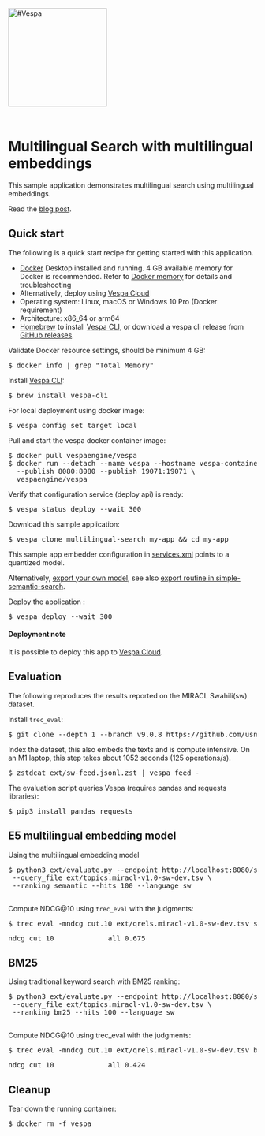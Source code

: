 <!-- Copyright Vespa.ai. Licensed under the terms of the Apache 2.0 license. See LICENSE in the project root.-->

<picture>
  <source media="(prefers-color-scheme: dark)" srcset="https://vespa.ai/assets/vespa-ai-logo-heather.svg">
  <source media="(prefers-color-scheme: light)" srcset="https://vespa.ai/assets/vespa-ai-logo-rock.svg">
  <img alt="#Vespa" width="200" src="https://vespa.ai/assets/vespa-ai-logo-rock.svg" style="margin-bottom: 25px;">
</picture>

# Multilingual Search with multilingual embeddings

This sample application demonstrates multilingual search
using multilingual embeddings. 
 
Read the [blog post](https://blog.vespa.ai/simplify-search-with-multilingual-embeddings/). 

## Quick start

The following is a quick start recipe for getting started with this application. 

* [Docker](https://www.docker.com/) Desktop installed and running. 4 GB available memory for Docker is recommended.
  Refer to [Docker memory](https://docs.vespa.ai/en/operations-selfhosted/docker-containers.html#memory)
  for details and troubleshooting
* Alternatively, deploy using [Vespa Cloud](#deployment-note)
* Operating system: Linux, macOS or Windows 10 Pro (Docker requirement)
* Architecture: x86_64 or arm64
* [Homebrew](https://brew.sh/) to install [Vespa CLI](https://docs.vespa.ai/en/vespa-cli.html), or download 
  a vespa cli release from [GitHub releases](https://github.com/vespa-engine/vespa/releases).

Validate Docker resource settings, should be minimum 4 GB:
<pre>
$ docker info | grep "Total Memory"
</pre>

Install [Vespa CLI](https://docs.vespa.ai/en/vespa-cli.html):
<pre>
$ brew install vespa-cli
</pre>

For local deployment using docker image:
<pre data-test="exec">
$ vespa config set target local
</pre>

Pull and start the vespa docker container image:
<pre data-test="exec">
$ docker pull vespaengine/vespa
$ docker run --detach --name vespa --hostname vespa-container \
  --publish 8080:8080 --publish 19071:19071 \
  vespaengine/vespa
</pre>

Verify that configuration service (deploy api) is ready:
<pre data-test="exec">
$ vespa status deploy --wait 300
</pre>

Download this sample application:
<pre data-test="exec">
$ vespa clone multilingual-search my-app && cd my-app
</pre>

This sample app embedder configuration in [services.xml](services.xml) points to a quantized model. 

Alternatively, [export your own model](https://docs.vespa.ai/en/onnx.html#onnx-export), see also
[export routine in simple-semantic-search](simple-semantic-search/README.md#huggingface-embedder).

Deploy the application :
<pre data-test="exec" data-test-assert-contains="Success">
$ vespa deploy --wait 300
</pre>

#### Deployment note
It is possible to deploy this app to
[Vespa Cloud](https://cloud.vespa.ai/en/getting-started#deploy-sample-applications).

## Evaluation
The following reproduces the results reported on the MIRACL Swahili(sw) dataset. 

Install `trec_eval`:
<pre data-test="exec">
$ git clone --depth 1 --branch v9.0.8 https://github.com/usnistgov/trec_eval && cd trec_eval && make install && cd ..
</pre>

Index the dataset, this also embeds the texts and is compute intensive. On an M1 laptop,
this step takes about 1052 seconds (125 operations/s).

<pre data-test="exec">
$ zstdcat ext/sw-feed.jsonl.zst | vespa feed -
</pre>

The evaluation script queries Vespa (requires pandas and requests libraries):

<pre data-test="exec">
$ pip3 install pandas requests
</pre>
 
## E5 multilingual embedding model
Using the multilingual embedding model

<pre data-test="exec">
$ python3 ext/evaluate.py --endpoint http://localhost:8080/search/ \
 --query_file ext/topics.miracl-v1.0-sw-dev.tsv \
 --ranking semantic --hits 100 --language sw
 </pre>

Compute NDCG@10 using `trec_eval` with the judgments:

<pre data-test="exec" data-test-assert-contains="0.675" >
$ trec_eval -mndcg_cut.10 ext/qrels.miracl-v1.0-sw-dev.tsv semantic.run
</pre>

<pre>
ndcg_cut_10           	all	0.675
</pre>

## BM25
Using traditional keyword search with BM25 ranking:

<pre data-test="exec">
$ python3 ext/evaluate.py --endpoint http://localhost:8080/search/ \
 --query_file ext/topics.miracl-v1.0-sw-dev.tsv \
 --ranking bm25 --hits 100 --language sw
 </pre>
Compute NDCG@10 using trec_eval with the judgments:
<pre data-test="exec" data-test-assert-contains="0.4" >
$ trec_eval -mndcg_cut.10 ext/qrels.miracl-v1.0-sw-dev.tsv bm25.run
</pre>

<pre>
ndcg_cut_10           	all	0.424
</pre>

## Cleanup
Tear down the running container:
<pre data-test="after">
$ docker rm -f vespa
</pre>
